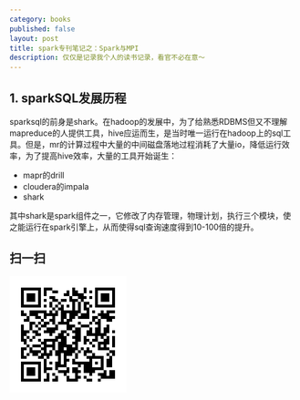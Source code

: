 ```yaml
---
category: books
published: false
layout: post
title: spark专刊笔记之：Spark与MPI
description: 仅仅是记录我个人的读书记录，看官不必在意～
---
```


## 
## 1. sparkSQL发展历程
sparksql的前身是shark。在hadoop的发展中，为了给熟悉RDBMS但又不理解mapreduce的人提供工具，hive应运而生，是当时唯一运行在hadoop上的sql工具。但是，mr的计算过程中大量的中间磁盘落地过程消耗了大量io，降低运行效率，为了提高hive效率，大量的工具开始诞生：

- mapr的drill
- cloudera的impala
- shark

其中shark是spark组件之一，它修改了内存管理，物理计划，执行三个模块，使之能运行在spark引擎上，从而使得sql查询速度得到10-100倍的提升。


## 扫一扫     

![2015-03-15-spark-magzines-from-sparkchina-3.md](../../images/share/2015-03-15-spark-magzines-from-sparkchina-3.md.jpg)